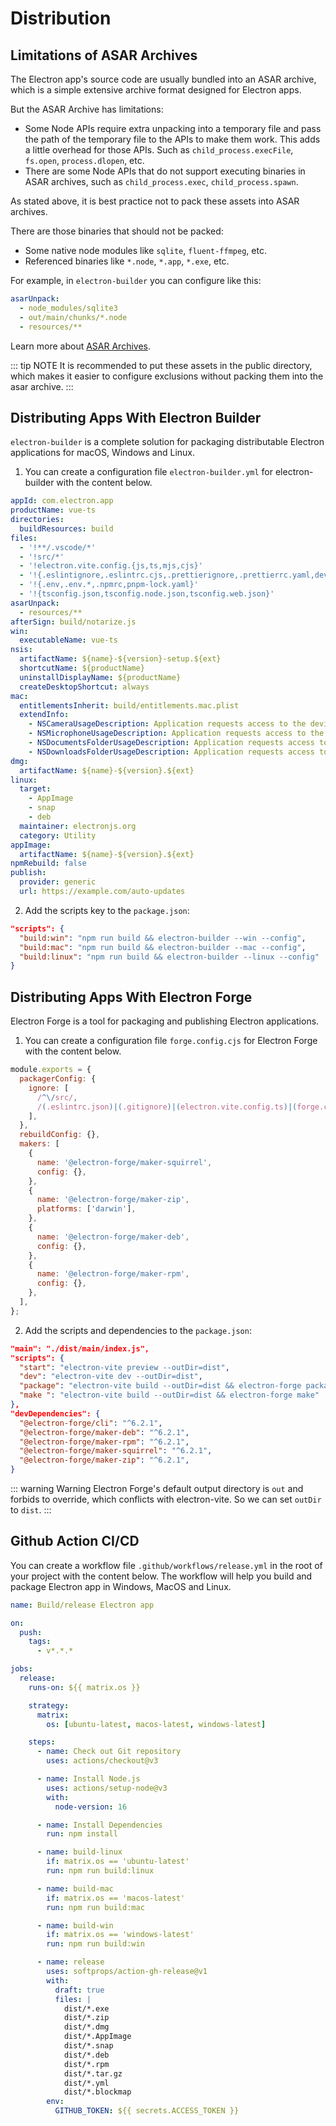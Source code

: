 # Distribution

## Limitations of ASAR Archives

The Electron app's source code are usually bundled into an ASAR archive, which is a simple extensive archive format designed for Electron apps.

But the ASAR Archive has limitations:

- Some Node APIs require extra unpacking into a temporary file and pass the path of the temporary file to the APIs to make them work. This adds a little overhead for those APIs. Such as `child_process.execFile`, `fs.open`, `process.dlopen`, etc.
- There are some Node APIs that do not support executing binaries in ASAR archives, such as `child_process.exec`, `child_process.spawn`.

As stated above, it is best practice not to pack these assets into ASAR archives.

There are those binaries that should not be packed:

- Some native node modules like `sqlite`, `fluent-ffmpeg`, etc.
- Referenced binaries like `*.node`, `*.app`, `*.exe`, etc.

For example, in `electron-builder` you can configure like this:

```yaml
asarUnpack:
  - node_modules/sqlite3
  - out/main/chunks/*.node
  - resources/**
```

Learn more about [ASAR Archives](https://www.electronjs.org/docs/latest/tutorial/asar-archives).

::: tip NOTE
It is recommended to put these assets in the public directory, which makes it easier to configure exclusions without packing them into the asar archive.
:::

## Distributing Apps With Electron Builder

`electron-builder` is a complete solution for packaging distributable Electron applications for macOS, Windows and Linux.

1. You can create a configuration file `electron-builder.yml` for electron-builder with the content below.

```yaml
appId: com.electron.app
productName: vue-ts
directories:
  buildResources: build
files:
  - '!**/.vscode/*'
  - '!src/*'
  - '!electron.vite.config.{js,ts,mjs,cjs}'
  - '!{.eslintignore,.eslintrc.cjs,.prettierignore,.prettierrc.yaml,dev-app-update.yml,CHANGELOG.md,README.md}'
  - '!{.env,.env.*,.npmrc,pnpm-lock.yaml}'
  - '!{tsconfig.json,tsconfig.node.json,tsconfig.web.json}'
asarUnpack:
  - resources/**
afterSign: build/notarize.js
win:
  executableName: vue-ts
nsis:
  artifactName: ${name}-${version}-setup.${ext}
  shortcutName: ${productName}
  uninstallDisplayName: ${productName}
  createDesktopShortcut: always
mac:
  entitlementsInherit: build/entitlements.mac.plist
  extendInfo:
    - NSCameraUsageDescription: Application requests access to the device's camera.
    - NSMicrophoneUsageDescription: Application requests access to the device's microphone.
    - NSDocumentsFolderUsageDescription: Application requests access to the user's Documents folder.
    - NSDownloadsFolderUsageDescription: Application requests access to the user's Downloads folder.
dmg:
  artifactName: ${name}-${version}.${ext}
linux:
  target:
    - AppImage
    - snap
    - deb
  maintainer: electronjs.org
  category: Utility
appImage:
  artifactName: ${name}-${version}.${ext}
npmRebuild: false
publish:
  provider: generic
  url: https://example.com/auto-updates
```

2. Add the scripts key to the `package.json`:

```json
"scripts": {
  "build:win": "npm run build && electron-builder --win --config",
  "build:mac": "npm run build && electron-builder --mac --config",
  "build:linux": "npm run build && electron-builder --linux --config"
}
```

## Distributing Apps With Electron Forge

Electron Forge is a tool for packaging and publishing Electron applications.

1. You can create a configuration file `forge.config.cjs` for Electron Forge with the content below.

```js
module.exports = {
  packagerConfig: {
    ignore: [
      /^\/src/,
      /(.eslintrc.json)|(.gitignore)|(electron.vite.config.ts)|(forge.config.cjs)|(tsconfig.*)/,
    ],
  },
  rebuildConfig: {},
  makers: [
    {
      name: '@electron-forge/maker-squirrel',
      config: {},
    },
    {
      name: '@electron-forge/maker-zip',
      platforms: ['darwin'],
    },
    {
      name: '@electron-forge/maker-deb',
      config: {},
    },
    {
      name: '@electron-forge/maker-rpm',
      config: {},
    },
  ],
};
```

2. Add the scripts and dependencies to the `package.json`:

```json
"main": "./dist/main/index.js",
"scripts": {
  "start": "electron-vite preview --outDir=dist",
  "dev": "electron-vite dev --outDir=dist",
  "package": "electron-vite build --outDir=dist && electron-forge package",
  "make ": "electron-vite build --outDir=dist && electron-forge make"
},
"devDependencies": {
  "@electron-forge/cli": "^6.2.1",
  "@electron-forge/maker-deb": "^6.2.1",
  "@electron-forge/maker-rpm": "^6.2.1",
  "@electron-forge/maker-squirrel": "^6.2.1",
  "@electron-forge/maker-zip": "^6.2.1",
}
```

::: warning Warning
Electron Forge's default output directory is `out` and forbids to override, which conflicts with electron-vite. So we can set `outDir` to `dist`.
:::

## Github Action CI/CD

You can create a workflow file `.github/workflows/release.yml` in the root of your project with the content below. The workflow will help you build and package Electron app in Windows, MacOS and Linux.

```yaml
name: Build/release Electron app

on:
  push:
    tags:
      - v*.*.*

jobs:
  release:
    runs-on: ${{ matrix.os }}

    strategy:
      matrix:
        os: [ubuntu-latest, macos-latest, windows-latest]

    steps:
      - name: Check out Git repository
        uses: actions/checkout@v3

      - name: Install Node.js
        uses: actions/setup-node@v3
        with:
          node-version: 16

      - name: Install Dependencies
        run: npm install

      - name: build-linux
        if: matrix.os == 'ubuntu-latest'
        run: npm run build:linux

      - name: build-mac
        if: matrix.os == 'macos-latest'
        run: npm run build:mac

      - name: build-win
        if: matrix.os == 'windows-latest'
        run: npm run build:win

      - name: release
        uses: softprops/action-gh-release@v1
        with:
          draft: true
          files: |
            dist/*.exe
            dist/*.zip
            dist/*.dmg
            dist/*.AppImage
            dist/*.snap
            dist/*.deb
            dist/*.rpm
            dist/*.tar.gz
            dist/*.yml
            dist/*.blockmap
        env:
          GITHUB_TOKEN: ${{ secrets.ACCESS_TOKEN }}
```
